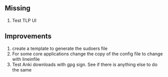 ## Missing
1. Test TLP UI
## Improvements
1. create a template to generate the sudoers file
2. For some core applications change the copy of the config file to change with lineinfile
3. Test Anki downloads with gpg sign. See if there is anything else to do the same 

